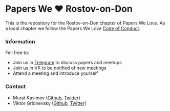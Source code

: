 # Papers We ❤️ Rostov-on-Don

This is the repository for the Rostov-on-Don chapter of Papers We Love. As a local chapter we follow the Papers We Love [Code of Conduct](https://github.com/papers-we-love/rostov-on-don/blob/master/code-of-conduct.md).

### Information

Fell free to:
* Join us in [Telegram](https://t.me/joinchat/D_PmFUtbpB3bIzRhtjYVcA) to discuss papers and meetups
* Join us in [VK](https://vk.com/public200132635) to be notified of new meetings
* Attend a meeting and introduce yourself

### Contact

* Murat Kasimov ([Github](https://github.com/iokasimov), [Twitter](https://twitter.com/iokasimovm))
* Viktor Gridnevsky ([Github](https://github.com/6r1d), [Twitter](https://twitter.com/I_am_6r1d))

